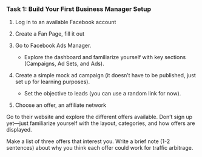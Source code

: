 ### Task 1: Build Your First Business Manager Setup

1. Log in to an available Facebook account
2. Create a Fan Page, fill it out
3. Go to Facebook Ads Manager.
    - Explore the dashboard and familiarize yourself with key sections (Campaigns, Ad Sets, and Ads).
4. Create a simple mock ad campaign (it doesn’t have to be published, just set up for learning purposes).
    - Set the objective to leads (you can use a random link for now).

5.  Choose an offer, an affiliate network

Go to their website and explore the different offers available. Don’t sign up yet—just familiarize yourself with the layout, categories, and how offers are displayed.

Make a list of three offers that interest you. Write a brief note (1-2 sentences) about why you think each offer could work for traffic arbitrage.